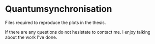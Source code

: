 # Quantumsynchronisation

 Files required to reproduce the plots in the thesis.

If there are any questions do not hesistate to contact me. I enjoy talking about the work I've done.
